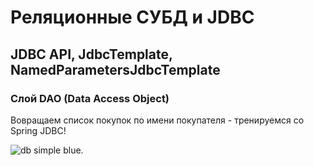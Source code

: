 # Реляционные СУБД и JDBC

## JDBC API, JdbcTemplate, NamedParametersJdbcTemplate

### Слой DAO (Data Access Object)

Вовращаем список покупок по имени покупателя - тренируемся со Spring JDBC!

![db simple blue](https://i.pinimg.com/originals/d3/7d/6e/d37d6e50124aa560aeb97f1529fafd8c.jpg "db simple blue").
 